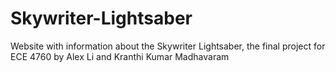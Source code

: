 # Skywriter-Lightsaber
Website with information about the Skywriter Lightsaber, the final project for ECE 4760 by Alex Li and Kranthi Kumar Madhavaram
